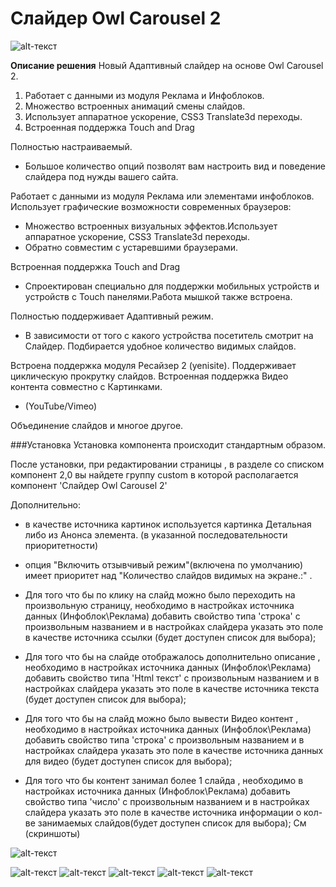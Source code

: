 # Слайдер Owl Carousel 2
![alt-текст](img_md/owl_slider_.png "1")

**Описание решения**
Новый Адаптивный слайдер на основе Owl Carousel 2.

1. Работает с данными из модуля Реклама и Инфоблоков. 
2. Множество встроенных анимаций смены слайдов. 
3. Использует аппаратное ускорение, CSS3 Translate3d переходы. 
4. Встроенная поддержка Touch and Drag 

Полностью настраиваемый.

* Большое количество опций позволят вам настроить вид и поведение слайдера под нужды вашего сайта.

Работает с данными из модуля Реклама или элементами инфоблоков.
Использует графические возможности современных браузеров:

* Множество встроенных визуальных эффектов.Использует аппаратное ускорение, CSS3 Translate3d переходы.
* Обратно совместим с устаревшими браузерами.

Встроенная поддержка Touch and Drag

* Спроектирован специально для поддержки мобильных устройств и устройств с Touch панелями.Работа мышкой также встроена.

Полностью поддерживает Адаптивный режим.

* В зависимости от того с какого устройства посетитель смотрит на Слайдер. Подбирается удобное количество видимых слайдов.

Встроена поддержка модуля Ресайзер 2 (yenisite).
Поддерживает циклическую прокрутку слайдов.
Встроенная поддержка Видео контента совместно с Картинками.

* (YouTube/Vimeo)

Объединение слайдов и многое другое.	

###Установка
Установка компонента происходит стандартным образом.

После установки, при редактировании страницы , в разделе со списком компонент 2,0 вы найдете группу custom в которой располагается компонент 'Слайдер Owl Carousel 2'

Дополнительно:
- в качестве источника картинок используется картинка Детальная либо из Анонса элемента. (в указанной последовательности приоритетности)

- опция "Включить отзывчивый режим"(включена по умолчанию) имеет приоритет над "Количество слайдов видимых на экране.:" .

- Для того что бы по клику на слайд можно было переходить на произвольную страницу, необходимо в настройках источника данных (Инфоблок\Реклама) добавить свойство типа 'строка' с произвольным названием и в настройках слайдера указать это поле в качестве источника ссылки (будет доступен список для выбора);

- Для того что бы на слайде отображалось дополнительно описание , необходимо в настройках источника данных (Инфоблок\Реклама) добавить свойство типа 'Html текст' с произвольным названием и в настройках слайдера указать это поле в качестве источника текста (будет доступен список для выбора);

- Для того что бы на слайд можно было вывести Видео контент , необходимо в настройках источника данных (Инфоблок\Реклама) добавить свойство типа 'строка' с произвольным названием и в настройках слайдера указать это поле в качестве источника данных для видео (будет доступен список для выбора);

- Для того что бы контент занимал более 1 слайда , необходимо в настройках источника данных (Инфоблок\Реклама) добавить свойство типа 'число' с произвольным названием и в настройках слайдера указать это поле в качестве источника информации о кол-ве занимаемых слайдов(будет доступен список для выбора);
См (скриншоты) 

![alt-текст](img_md/1_1.png "1")

![alt-текст](img_md/1.png "1")
![alt-текст](img_md/2.png "1")
![alt-текст](img_md/4.png "1")
![alt-текст](img_md/owl2_redising_1.png "1")
![alt-текст](img_md/owl2_redising_2.png "1")
